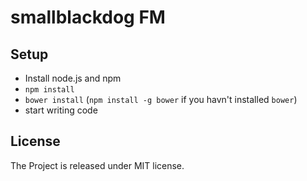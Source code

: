 # smallblackdog FM

## Setup

* Install node.js and npm
* `npm install`
* `bower install` (`npm install -g bower` if you havn't installed `bower`)
* start writing code

## License

The Project is released under MIT license.
